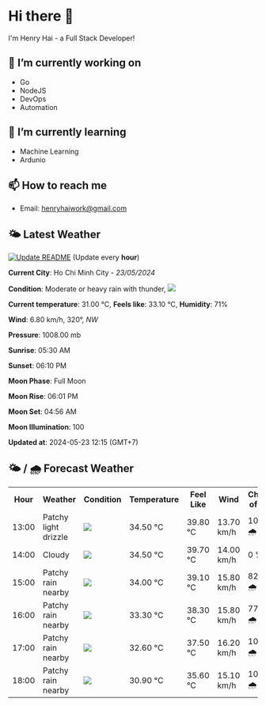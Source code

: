 # Hi there 👋

I'm Henry Hai - a Full Stack Developer!

## 🔭 I’m currently working on

- Go
- NodeJS
- DevOps
- Automation

## 🌱 I’m currently learning

- Machine Learning
- Ardunio

## 📫 How to reach me

- Email: <henryhaiwork@gmail.com>

## 🌤️ Latest Weather
[![Update README](https://github.com/henry0hai/henry0hai/actions/workflows/udpateReadme.yml/badge.svg)](https://github.com/henry0hai/henry0hai/actions/workflows/udpateReadme.yml)
(Update every **hour**)
<!-- CURRENT_WEATHER:START -->
**Current City**: Ho Chi Minh City - *23/05/2024*

**Condition**: Moderate or heavy rain with thunder, <img src="https://cdn.weatherapi.com/weather/64x64/day/389.png"/>

**Current temperature**: 31.00 °C, **Feels like**: 33.10 °C, **Humidity**: 71%

**Wind**: 6.80 km/h, 320°, *NW*

**Pressure**: 1008.00 mb

**Sunrise**: 05:30 AM

**Sunset**: 06:10 PM

**Moon Phase**: Full Moon

**Moon Rise**: 06:01 PM

**Moon Set**: 04:56 AM

**Moon Illumination**: 100

**Updated at**: 2024-05-23 12:15 (GMT+7)<!-- CURRENT_WEATHER:END -->

## 🌤️ / 🌧️ Forecast Weather
<!-- FORECAST_WEATHER:START -->
<table>
		<tr>
			<th>Hour</th>
			<th>Weather</th>
			<th>Condition</th>
			<th>Temperature</th>
			<th>Feel Like</th>
			<th>Wind</th>
			<th>Chance of Rain</th>
		</tr>
				<tr>
					<td>13:00</td>
					<td>Patchy light drizzle</td>
					<td><img src='https://cdn.weatherapi.com/weather/64x64/day/263.png'/></td>
					<td>34.50 °C</td>
					<td>39.80 °C</td>
					<td>13.70 km/h</td>
					<td>100 % 🌧️</td>
				</tr>
				<tr>
					<td>14:00</td>
					<td>Cloudy </td>
					<td><img src='https://cdn.weatherapi.com/weather/64x64/day/119.png'/></td>
					<td>34.50 °C</td>
					<td>39.70 °C</td>
					<td>14.00 km/h</td>
					<td>0 %</td>
				</tr>
				<tr>
					<td>15:00</td>
					<td>Patchy rain nearby</td>
					<td><img src='https://cdn.weatherapi.com/weather/64x64/day/176.png'/></td>
					<td>34.00 °C</td>
					<td>39.10 °C</td>
					<td>15.80 km/h</td>
					<td>82 % 🌧️</td>
				</tr>
				<tr>
					<td>16:00</td>
					<td>Patchy rain nearby</td>
					<td><img src='https://cdn.weatherapi.com/weather/64x64/day/176.png'/></td>
					<td>33.30 °C</td>
					<td>38.30 °C</td>
					<td>15.80 km/h</td>
					<td>77 % 🌧️</td>
				</tr>
				<tr>
					<td>17:00</td>
					<td>Patchy rain nearby</td>
					<td><img src='https://cdn.weatherapi.com/weather/64x64/day/176.png'/></td>
					<td>32.60 °C</td>
					<td>37.50 °C</td>
					<td>16.20 km/h</td>
					<td>100 % 🌧️</td>
				</tr>
				<tr>
					<td>18:00</td>
					<td>Patchy rain nearby</td>
					<td><img src='https://cdn.weatherapi.com/weather/64x64/day/176.png'/></td>
					<td>30.90 °C</td>
					<td>35.60 °C</td>
					<td>15.10 km/h</td>
					<td>100 % 🌧️</td>
				</tr>
</table>
<!-- FORECAST_WEATHER:END -->
